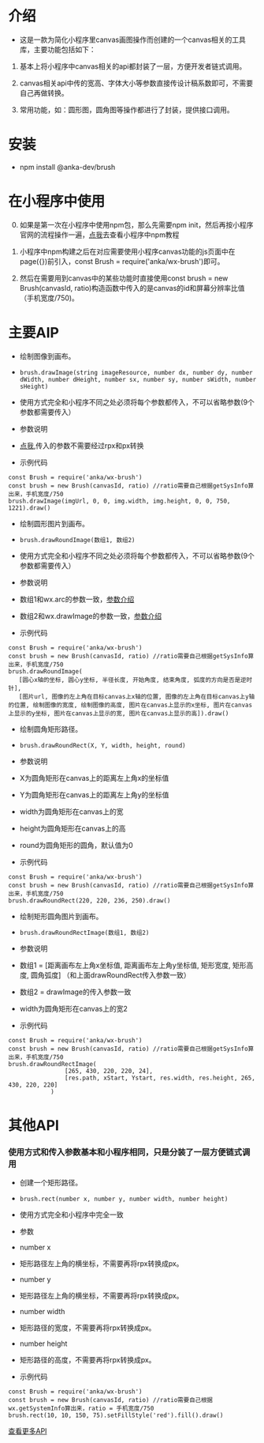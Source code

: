 # 介绍

* 这是一款为简化小程序里canvas画图操作而创建的一个canvas相关的工具库，主要功能包括如下：

1. 基本上将小程序中canvas相关的api都封装了一层，方便开发者链式调用。

2. canvas相关api中传的宽高、字体大小等参数直接传设计稿系数即可，不需要自己再做转换。

3. 常用功能，如：圆形图，圆角图等操作都进行了封装，提供接口调用。

# 安装

* npm  install @anka-dev/brush


# 在小程序中使用

0. 如果是第一次在小程序中使用npm包，那么先需要npm init，然后再按小程序官网的流程操作一遍，[点我](https://developers.weixin.qq.com/miniprogram/dev/devtools/npm.html)去查看小程序中npm教程

0. 小程序中npm构建之后在对应需要使用小程序canvas功能的js页面中在page({})前引入，const Brush = require('anka/wx-brush')即可。

0. 然后在需要用到canvas中的某些功能时直接使用const brush = new Brush(canvasId, ratio)构造函数中传入的是canvas的id和屏幕分辨率比值（手机宽度/750)。

# 主要AIP

* 绘制图像到画布。
* `brush.drawImage(string imageResource, number dx, number dy, number dWidth, number dHeight, number sx, number sy, number sWidth, number sHeight)`
* 使用方式完全和小程序不同之处必须将每个参数都传入，不可以省略参数(9个参数都需要传入）

* 参数说明
* [点我](https://developers.weixin.qq.com/miniprogram/dev/api/canvas/CanvasContext.drawImage.html),传入的参数不需要经过rpx和px转换

* 示例代码
```
const Brush = require('anka/wx-brush') 
const brush = new Brush(canvasId, ratio) //ratio需要自己根据getSysInfo算出来，手机宽度/750
brush.drawImage(imgUrl, 0, 0, img.width, img.height, 0, 0, 750, 1221).draw()
```

* 绘制圆形图片到画布。
* `brush.drawRoundImage(数组1, 数组2)`
* 使用方式完全和小程序不同之处必须将每个参数都传入，不可以省略参数(9个参数都需要传入）

* 参数说明
* 数组1和wx.arc的参数一致，[参数介绍](https://developers.weixin.qq.com/miniprogram/dev/api/canvas/CanvasContext.drawImage.html)
* 数组2和wx.drawImage的参数一致，[参数介绍](https://developers.weixin.qq.com/miniprogram/dev/api/canvas/CanvasContext.arc.html)

* 示例代码
```
const Brush = require('anka/wx-brush') 
const brush = new Brush(canvasId, ratio) //ratio需要自己根据getSysInfo算出来，手机宽度/750
brush.drawRoundImage(
   [圆心x轴的坐标, 圆心y坐标, 半径长度, 开始角度, 结束角度, 弧度的方向是否是逆时针],
   [图片url, 图像的左上角在目标canvas上x轴的位置, 图像的左上角在目标canvas上y轴的位置, 绘制图像的宽度, 绘制图像的高度, 图片在canvas上显示的x坐标, 图片在canvas上显示的y坐标, 图片在canvas上显示的宽, 图片在canvas上显示的高]).draw()
```

* 绘制圆角矩形路径。
* `brush.drawRoundRect(X, Y, width, height, round)`

* 参数说明
* X为圆角矩形在canvas上的距离左上角x的坐标值
* Y为圆角矩形在canvas上的距离左上角y的坐标值
* width为圆角矩形在canvas上的宽
* height为圆角矩形在canvas上的高
* round为圆角矩形的圆角，默认值为0

* 示例代码
```
const Brush = require('anka/wx-brush') 
const brush = new Brush(canvasId, ratio) //ratio需要自己根据getSysInfo算出来，手机宽度/750
brush.drawRoundRect(220, 220, 236, 250).draw()
```

* 绘制矩形圆角图片到画布。
* `brush.drawRoundRectImage(数组1, 数组2)`

* 参数说明
* 数组1 = [距离画布左上角x坐标值, 距离画布左上角y坐标值, 矩形宽度, 矩形高度, 圆角弧度]  （和上面drawRoundRect传入参数一致）
* 数组2 = drawImage的传入参数一致
* width为圆角矩形在canvas上的宽2

* 示例代码
```
const Brush = require('anka/wx-brush') 
const brush = new Brush(canvasId, ratio) //ratio需要自己根据getSysInfo算出来，手机宽度/750
brush.drawRoundRectImage(
                [265, 430, 220, 220, 24],
                [res.path, xStart, Ystart, res.width, res.height, 265, 430, 220, 220]
            )
```

# 其他API
### 使用方式和传入参数基本和小程序相同，只是分装了一层方便链式调用
* 创建一个矩形路径。
* `brush.rect(number x, number y, number width, number height)`
* 使用方式完全和小程序中完全一致

* 参数
* number x
* 矩形路径左上角的横坐标，不需要再将rpx转换成px。

* number y
* 矩形路径左上角的横坐标，不需要再将rpx转换成px。

* number width
* 矩形路径的宽度，不需要再将rpx转换成px。

* number height
* 矩形路径的高度，不需要再将rpx转换成px。

* 示例代码
```
const Brush = require('anka/wx-brush') 
const brush = new Brush(canvasId, ratio) //ratio需要自己根据wx.getSystemInfo算出来，ratio = 手机宽度/750
brush.rect(10, 10, 150, 75).setFillStyle('red').fill().draw()
```
[查看更多API](https://github.com/iException/anka-brush/blob/master/index.js)

